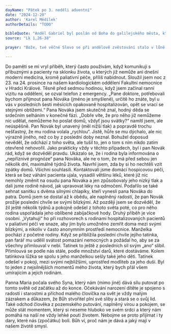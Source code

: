 ```yaml
---
dayName: "Pátek po 3. neděli adventní"
date: "2024-12-20"
author: 'Karel Mědílek'
authorDetails: "TODO"

bibleQuote: "Anděl Gabriel byl poslán od Boha do galilejského města, které se jmenuje Nazaret, k panně zasnoubené s mužem jménem Josef z Davidova rodu a ta panna se jmenovala Maria. Anděl k ní vešel a řekl: „Buď zdráva, milostiplná! Pán s tebou!“ Když to slyšela, ulekla se a uvažovala, co má ten pozdrav znamenat. Anděl jí řekl: „Neboj se, Maria, neboť jsi nalezla milost u Boha. Počneš a porodíš syna a dáš mu jméno Ježíš. Bude veliký a bude nazván Synem Nejvyššího. Pán Bůh mu dá trůn jeho předka Davida, bude kralovat nad Jakubovým rodem navěky a jeho království nebude mít konce.“ Maria řekla andělovi: „Jak se to stane? Vždyť muže nepoznávám.“ Anděl jí odpověděl: „Duch Svatý sestoupí na tebe a moc Nejvyššího tě zastíní. Proto také dítě bude nazváno svaté, Syn Boží. I tvoje příbuzná Alžběta počala ve svém stáří syna a je už v šestém měsíci, ačkoli byla považována za neplodnou. Vždyť u Boha není nic nemožného.“ Maria řekla: „Jsem služebnice Páně: ať se mi stane podle tvého slova.“ A anděl od ní odešel."
source: "Lk 1,26-38"

prayer: "Bože, tvé věčné Slovo se při andělově zvěstování stalo v lůně neposkvrněné Panny člověkem, a ona ho s pokorou přijala, stala se jeho příbytkem a byla naplněna světlem Ducha Svatého; pomáhej nám, abychom i my pokorně přijímali a plnili tvou vůli. Prosíme o to skrze tvého Syna…"

---
```


Do paměti se mi vryl příběh, který často používám, když komunikuji s příbuznými a pacienty na sklonku života, u kterých již nemůže ani dnešní moderní medicína, kromě paliativní péče, příliš nabídnout. Sloužil jsem noc z 23. na 24. prosince na našem kardiologickém oddělení Fakultní nemocnice v Hradci Králové. Těsně před sedmou hodinou, když jsem začínal ranní vizitu na oddělení, se ozval telefon z emergency. „Pane doktore, potřebovali bychom přijmout pana Nováka (jméno je smyšlené), určitě ho znáte, byl u vás v posledních šesti měsících opakovaně hospitalizován, opět se vrací se stejnými obtížemi.“ Pana Nováka jsem skutečně znal, hodný děda se srdečním selháním v konečné fázi. „Dobře víte, že pro něho již nemůžeme nic udělat, nemůžeme ho poslat domů, vždyť jsou svátky?“ namítl jsem, ale neúspěšně. Pan Novák byl unavený (měl nižší tlak) a popravdě trochu nešťastný, že mu rodina volala „rychlou“. Jistě, hůře se mu dýchalo, ale nic výrazně jiného, než co by z poslední doby neznal. Bohužel doposud nevěděl, že odchází z toho světa, ale tušil to, jen o tom s ním nikdo zatím otevřeně nehovořil. Jako prakticky vždy v těchto případech, byl i pan Novák rád, když se dozvěděl pravdu. Ukázalo se, že i rodina byla informována o „nepříznivé prognóze“ pana Nováka, ale ne o tom, že má před sebou jen několik dní, maximálně týdnů života. Navrhl jsem, zda by si ho nechtěli vzít zpátky domů. Všichni souhlasili. Kontaktovali jsme domácí hospicovou péči, která se bez váhání pacienta ujala, vysadili většinu léků, které již nic nemohly změnit na osudu pana Nováka a jen způsobovaly jeho nízký tlak a dali jsme rodině návod, jak upravovat léky na odmočení. Podařilo se také sehnat sanitku s dvěma silnými chlapíky, kteří vynesli pana Nováka do patra. Domů jsem se dostal až k obědu, ale naplněný radostí, že pan Novák prožije poslední chvíle se svými blízkými. Až později jsem se dozvěděl, že žil ještě několik týdnů a pokojně odešel z tohoto světa poté, co pro něho rodina uspořádala jeho oblíbené zabíjačkové hody.
Druhý příběh je více osobní. „Vytahuji“ ho při rozhovorech s rodinami hospitalizovaných pacientů v paliativní péči ve snaze, aby jim bylo umožněno zemřít doma mezi svými blízkými, a nikoliv v často anonymním prostředí nemocnice. Manželka pochází z početné rodiny. Když se přiblížila poslední chvíle jejího tatínka, pan farář mu udělil svátost pomazání nemocných a požádal ho, aby se za všechny přimlouval v nebi. Tatínek to ještě z posledních sil svým „ano“ slíbil. Přimlouvá se podle nás stále, podle množství darů, které dostáváme. Kolem tatínkova lůžka se spolu s jeho manželkou sešly také jeho děti. Tatínek odešel v pokoji, mezi svými nejbližšími, uprostřed modliteb za jeho duši. Byl to jeden z nejsilnějších momentů mého života, který bych přál všem umírajícím a jejich rodinám.
 
Panna Maria počala svého Syna, který nám (mimo jiné) dává sílu putovat po tomto světě od začátku až do konce. Očekávání narození dítěte je spojeno s radostí i starostmi a příchod malého človíčka na svět je vždy malým zázrakem a důkazem, že Bůh stvořitel plní své sliby a stará se o svůj lid. Také odchod člověka z pozemského putování, naplněný vírou a pokojem, se může stát momentem, který si neseme hluboko ve svém srdci a který nám pomáhá na naší ne vždy lehké pouti životem. Nebojme se proto přijímat i ty dary, které nás (zpočátku) bolí. Bůh ví, proč nám je dává a jaký mají v našem životě smysl.
